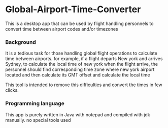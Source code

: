 # Global-Airport-Time-Converter

This is a desktop app that can be used by flight handling personnels to convert time between airport codes and/or timezones

### Background
It is a tedious task for those handling global flight operations to calculate time between airports. for example, if a flight departs New york and arrives Sydney, to calculate the local time of new york when the flight arrive, the personnel should find corresponding time zone where new york airport located and then calculate its GMT offset and calculate the local time 

This tool is intended to remove this difficulties and convert the times in few clicks.

### Programming language
This app is purely written in Java with notepad and compiled with jdk manually. no special tools used
